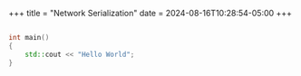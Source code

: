 +++
title = "Network Serialization"
date = 2024-08-16T10:28:54-05:00
+++


```cpp

int main()
{
    std::cout << "Hello World";
}

```